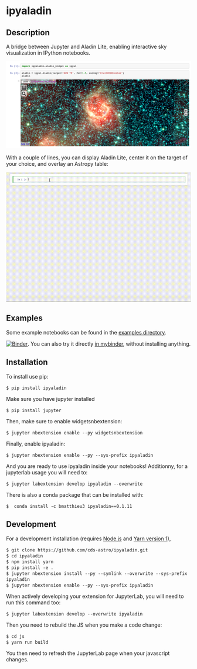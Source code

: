 # ipyaladin

## Description

A bridge between Jupyter and Aladin Lite, enabling interactive sky visualization in IPython notebooks.

![ipyaladin example](ipyaladin-screenshot.png)

With a couple of lines, you can display Aladin Lite, center it on the target of your choice, and overlay an Astropy table:

![ipyaladin example](ipyaladin-screencast.gif)

## Examples

Some example notebooks can be found in the [examples directory](examples).

[![Binder](https://mybinder.org/badge_logo.svg)](https://mybinder.org/v2/gh/cds-astro/ipyaladin/master). You can also try it directly [in mybinder](https://mybinder.org/v2/gh/cds-astro/ipyaladin/master), without installing anything.

## Installation

To install use pip:

    $ pip install ipyaladin

Make sure you have jupyter installed

    $ pip install jupyter

Then, make sure to enable widgetsnbextension:

    $ jupyter nbextension enable --py widgetsnbextension

Finally, enable ipyaladin:

    $ jupyter nbextension enable --py --sys-prefix ipyaladin

And you are ready to use ipyaladin inside your notebooks!
Additionny, for a jupyterlab usage you will need to:

    $ jupyter labextension develop ipyaladin --overwrite

There is also a conda package that can be installed with:

    $  conda install -c bmatthieu3 ipyaladin==0.1.11

## Development

For a development installation (requires [Node.js](https://nodejs.org) and [Yarn version 1](https://classic.yarnpkg.com/)),

    $ git clone https://github.com/cds-astro/ipyaladin.git
    $ cd ipyaladin
    $ npm install yarn
    $ pip install -e .
    $ jupyter nbextension install --py --symlink --overwrite --sys-prefix ipyaladin
    $ jupyter nbextension enable --py --sys-prefix ipyaladin

When actively developing your extension for JupyterLab, you will need to run this command too:

    $ jupyter labextension develop --overwrite ipyaladin

Then you need to rebuild the JS when you make a code change:

    $ cd js
    $ yarn run build

You then need to refresh the JupyterLab page when your javascript changes.
